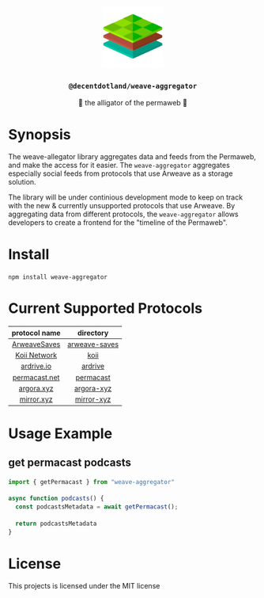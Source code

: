 <p align="center">
  <a href="https://decent.land">
    <img src="./src/utils/img/logo25.png" height="124">
  </a>
  <h3 align="center"><code>@decentdotland/weave-aggregator</code></h3>
  <p align="center">🐊 the alligator of the permaweb 🐊</p>
</p>

# Synopsis
The weave-allegator library aggregates data and feeds from the Permaweb, and make the access for it easier. The `weave-aggregator` aggregates especially social feeds from protocols that use Arweave as a storage solution.

The library will be under continious development mode to keep on track with the new & currently unsupported protocols that use Arweave. By aggregating data from different protocols, the `weave-aggregator` allows developers to create a frontend for the "timeline of the Permaweb".

# Install

`npm install weave-aggregator `

# Current Supported Protocols

| protocol name |   directory   |
| :-----------: |:-------------:| 
| [ArweaveSaves](https://github.com/xylophonez/arweave-saves)  | [arweave-saves](./src/arweave-saves)| 
| [Koii Network](https://koi.rocks)             | [koii](./src/koii)        | 
| [ardrive.io](https://ardrive.io)             |[ardrive](./src/ardrive)     |
| [permacast.net](https://permacast.net)             | [permacast](./src/permacast)    | 
| [argora.xyz](https://argora.xyz)             | [argora-xyz](./src/argora-xyz) | 
| [mirror.xyz](https://mirror.xyz)             | [mirror-xyz](./src/mirror-xyz)|


# Usage Example

## get permacast podcasts

```js
import { getPermacast } from "weave-aggregator"

async function podcasts() {
  const podcastsMetadata = await getPermacast();

  return podcastsMetadata
}

```

# License
This projects is licensed under the MIT license



